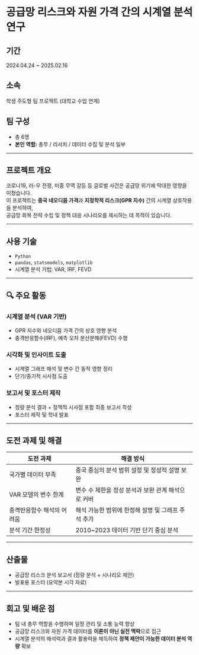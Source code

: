 # 공급망 리스크와 자원 가격 간의 시계열 분석 연구

## 기간
2024.04.24 ~ 2025.02.16

## 소속
학생 주도형 팀 프로젝트 (대학교 수업 연계)

## 팀 구성
- 총 6명
- **본인 역할:** 총무 / 리서치 / 데이터 수집 및 분석 일부

---

## 프로젝트 개요

코로나19, 러-우 전쟁, 미중 무역 갈등 등 글로벌 사건은 공급망 위기에 막대한 영향을 미쳤습니다.  
이 프로젝트는 **중국 네오디뮴 가격**과 **지정학적 리스크(GPR 지수)** 간의 시계열 상호작용을 분석하여,  
공급망 회복 전략 수립 및 정책 대응 시나리오를 제시하는 데 목적이 있습니다.

---

## 사용 기술

- `Python`
- `pandas`, `statsmodels`, `matplotlib`
- 시계열 분석 기법: VAR, IRF, FEVD

---

## 🔍 주요 활동

### 시계열 분석 (VAR 기반)
- GPR 지수와 네오디뮴 가격 간의 상호 영향 분석
- 충격반응함수(IRF), 예측 오차 분산분해(FEVD) 수행

### 시각화 및 인사이트 도출
- 시계열 그래프 해석 및 변수 간 동적 영향 정리
- 단기/중기적 시사점 도출

### 보고서 및 포스터 제작
- 정량 분석 결과 + 정책적 시사점 포함 최종 보고서 작성
- 포스터 제작 및 학내 발표

---

## 도전 과제 및 해결

| 도전 과제 | 해결 방식 |
|----------|----------|
| 국가별 데이터 부족 | 중국 중심의 분석 범위 설정 및 정성적 설명 보완 |
| VAR 모델의 변수 한계 | 변수 수 제한을 정성 분석과 보완 관계 해석으로 커버 |
| 충격반응함수 해석의 어려움 | 해석 가능한 범위에 한정해 설명 및 그래프 주석 추가 |
| 분석 기간 한정성 | 2010~2023 데이터 기반 단기 중심 분석 |

---

## 산출물

- 공급망 리스크 분석 보고서 (정량 분석 + 시나리오 제안)
- 발표용 포스터 (요약본 시각 자료)

---

## 회고 및 배운 점

- 팀 내 총무 역할을 수행하며 일정 관리 및 소통 능력 향상
- 공급망 리스크와 자원 가격 데이터를 **이론이 아닌 실전 맥락**으로 접근
- 시계열 분석의 해석력과 결과 활용력을 체득하여 **정책 제안이 가능한 데이터 분석 역량** 확보
